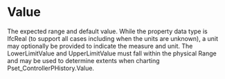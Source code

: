 Value
=====

The expected range and default value.  While the property data type is IfcReal (to support all cases including when the units are unknown), a unit may optionally be provided to indicate the measure and unit.  The LowerLimitValue and UpperLimitValue must fall within the physical Range and may be used to determine extents when charting Pset_ControllerPHistory.Value.

